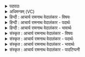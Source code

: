 <details><summary>पदपाठः</summary>

अ꣡र꣢꣯म्। ते꣣। इन्द्र। श्र꣡व꣢꣯से। ग꣣मे꣡म꣢। शू꣣र। त्वा꣡व꣢꣯तः। अ꣡र꣢꣯म्। श꣣क्र। प꣡रे꣢꣯मणि। २०९।
</details>

<details><summary>अधिमन्त्रम् (VC)</summary>

- इन्द्रः
- वामदेवो गौतमः
- गायत्री
- षड्जः
- ऐन्द्रं काण्डम्
</details>

<details><summary>हिन्दी : आचार्य रामनाथ वेदालंकार - विषयः</summary>

अगले मन्त्र में इन्द्र परमात्मा से प्रार्थना की गई है।
</details>

<details><summary>हिन्दी : आचार्य रामनाथ वेदालंकार - पदार्थः</summary>

पदार्थान्वयभाषाः -  हे (शूर) विक्रमी (इन्द्र) ऐश्वर्यशाली परमात्मन् ! हम (त्वावतः) जिसके तुल्य अन्य कोई न होने से जो तू अपने समान ही है, ऐसे (ते) तेरे (श्रवसे) यश को पाने के लिए अथवा यशोगान के लिए (अरम्) पर्याप्तरूप से, तुझे (गमेम) प्राप्त करें। हे (शक्र) शक्तिशालिन्, सब कार्यों को करने में समर्थ जगदीश्वर ! हम (परेमणि) जिससे तेरा साक्षात्कार होता है, उस परा विद्या में (अरम्) पर्याप्तरूप में (गमेम) पारंगत हों ॥६॥
</details>

<details><summary>हिन्दी : आचार्य रामनाथ वेदालंकार - भावार्थः</summary>

भावार्थभाषाः -  अनुपम परमेश्वर का कीर्तिगान करने और उसके स्वरूप का हस्तामलकवत् साक्षात्कार करने में सबको प्रवृत्त होना चाहिए। केवल अपरा नामक विद्या की प्राप्ति से ही सन्तोष नहीं कर लेना चाहिए, प्रत्युत परा विद्या भी सीखनी चाहिए ॥६॥
</details>

<details><summary>संस्कृत : आचार्य रामनाथ वेदालंकार - विषयः</summary>

अथेन्द्रं परमात्मानं प्रार्थयते।
</details>

<details><summary>संस्कृत : आचार्य रामनाथ वेदालंकार - पदार्थः</summary>

पदार्थान्वयभाषाः -  हे (शूर) विक्रमशालिन् (इन्द्र) ऐश्वर्यवन् परमात्मन् ! वयम् (त्वावतः१) त्वत्सदृशस्य (ते) तव (श्रवसे२) यशसे, त्वदीयं यशः प्राप्तुं, त्वदीयं यशो गातुं वेत्यर्थः। श्रवः श्रवणीयं यशः। निरु० ११।९। (अरम्) अलम् पर्याप्तम्, रलयोरभेदः। त्वाम् (गमेम) गच्छेम, प्राप्नुयाम। अत्र गम्लृधातोर्लिङि बहुलं छन्दसि। अ० २।४।७३ इति शपो लुकि गच्छादेशाभावः। हे (शक्र) शक्तिशालिन् सर्वकर्मक्षम जगदीश्वर ! शक्लृ शक्तौ धातोः स्फायितञ्चिवञ्चिशकि० उ० २।१३ इति रक् प्रत्ययः। वयम् (परेमणि३) परत्वे, अथ परा यया तदक्षरमधिगम्यते मु० उप० २।५ इति लक्षणलक्षितायां पराविद्यायामित्यर्थः। परस्य भावः परेमा तस्मिन् परेमणि। जनिमृङ्भ्यामिमनिन् उ० ४।१५० इत्यत्र परशब्दस्य पाठाभावेऽपि बाहुलकाद् औणादिकः इमनिन् प्रत्ययः। नित्वादाद्युदात्तत्वम्। (अरम्) पर्याप्तम्, गमेम पारंगता भवेम ॥६॥
</details>

<details><summary>संस्कृत : आचार्य रामनाथ वेदालंकार - भावार्थः</summary>

भावार्थभाषाः -  अनुपमस्य परमेश्वरस्य कीर्तिं गातुं परमं स्वरूपं च हस्तामलकवत् साक्षात्कर्तुं सर्वैः प्रवर्तितव्यम्, न केवलमपराख्याया विद्यायाः प्राप्त्या सन्तोष्टव्यम्, प्रत्युत पराविद्याप्यधिगन्तव्या ॥६॥
</details>

<details><summary>संस्कृत : आचार्य रामनाथ वेदालंकार - पादटिप्पनी</summary>

टिप्पणी:   १. द्रष्टव्यम्—१९३ संख्यकमन्त्रेऽस्य शब्दस्य व्याख्यानम्। २. ते तव श्रवसे श्रवणीयां त्वदीयां कीर्तिं श्रोतुम्—इति सा०। ३. अयं शब्दो वेदेषु न क्वचिदन्यत्र प्रयुक्तः। “परम् उत्कृष्टं स्वर्गाख्यं स्थानम्। तत्र गम्यते येन सः परेमा यज्ञः ज्योतिष्टोमादिः तत्रेत्यर्थः”—इति वि०। पॄ पालनपूरणयोः इत्यस्मात् परेमा, तस्मिन्निमित्ते तद्रक्षणार्थं च अरं गमेमहि—इति भ०। परेमणि, परत्वे उत्कर्षनिमित्तम्—इति सा०। परेमणि परमुत्कृष्टं मोक्षपदं गम्यते येन तस्मिन् समाधौ—इति तुलसी। परात् परस्मिंस्त्वयि अरम् अलं तिष्ठेम, त्वय्येव वयमनुरक्ता भवेम—इति भगवदाचार्यः। पर अभीष्ट मोक्षस्वरूप के निमित्त—इति ब्रह्ममुनिः।
</details>